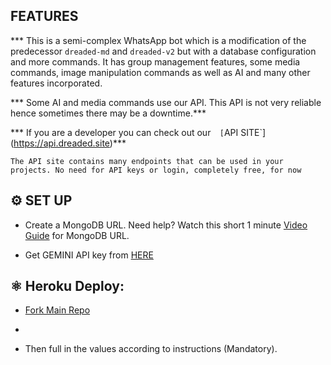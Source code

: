 ## FEATURES

*** This is a semi-complex WhatsApp bot which is a modification of the predecessor `dreaded-md` and `dreaded-v2` but with a database configuration and more commands. It has group management features, some media commands, image manipulation commands as well as AI and many other features incorporated.


 *** Some AI and media commands use our API. This API is not very reliable hence sometimes there may be a downtime.***

*** If you are a developer you can check out our`  [`API SITE`](https://api.dreaded.site)***


 

 `The API site contains many endpoints that can be used in your projects. No need for API keys or login, completely free, for now`

## ⚙️ SET UP

- Create a MongoDB URL. Need help? Watch this short 1 minute [Video Guide](https://youtube.com/shorts/pIHvoXkwmq4?feature=share) for MongoDB URL.

- Get GEMINI API key from [HERE](https://aistudio.google.com/app/apikey)





## ⚛️ Heroku Deploy:
      
- [Fork Main Repo](https://github.com/FantoX/Atlas-MD/fork)

- 
- Then full in the values according to instructions (Mandatory).

